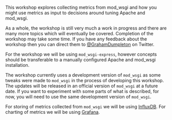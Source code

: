 This workshop explores collecting metrics from mod_wsgi and how you might use metrics as input to decisions around tuning Apache and mod_wsgi.

As a whole, the workshop is still very much a work in progress and there are many more topics which will eventually be covered. Completion of the workshop may take some time. If you have any feedback about the workshop then you can direct them to [@GrahamDumpleton](https://twitter.com/GrahamDumpleton) on Twitter.

For the workshop we will be using `mod_wsgi-express`, however concepts should be transferable to a manually configured Apache and mod_wsgi installation.

The workshop currently uses a development version of `mod_wsgi` as some tweaks were made to `mod_wsgi` in the process of developing this workshop. The updates will be released in an official version of `mod_wsgi` at a future date. If you want to experiment with some parts of what is described, for now, you will need to use the same development version of `mod_wsgi`.

For storing of metrics collected from `mod_wsgi` we will be using [InfluxDB](https://www.influxdata.com/). For charting of metrics we will be using [Grafana](https://grafana.com/).
